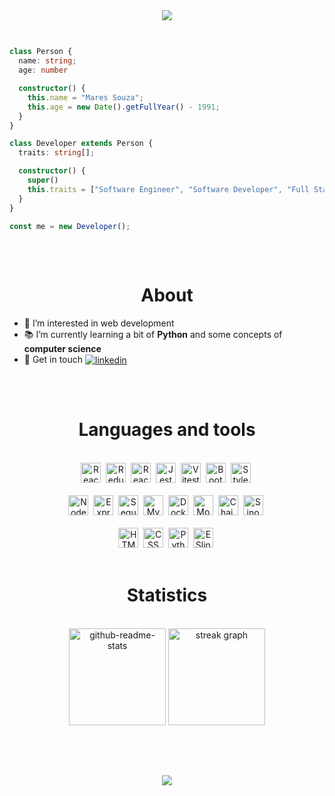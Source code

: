 <div align="center">
  <a href="https://git.io/typing-svg">
    <img src="https://readme-typing-svg.herokuapp.com?font=Fira+Code&size=34&pause=1000&background=FFFFFF00&vCenter=true&width=600&height=60&lines=Hey+%F0%9F%91%8B+Welcome+to+my+profile!;I+am+Maires+%F0%9F%91%A8%F0%9F%8F%BD%E2%80%8D%F0%9F%92%BB+from+🇧🇷">
  </a>
</div>

##

```typescript

class Person {
  name: string;
  age: number

  constructor() {
    this.name = "Mares Souza";
    this.age = new Date().getFullYear() - 1991;
  }
}

class Developer extends Person {
  traits: string[];

  constructor() {
    super()
    this.traits = ["Software Engineer", "Software Developer", "Full Stack Developer"];
  }
}

const me = new Developer();

```

##

<br>

<h1 align="center">About</h1>

- 👀 I’m interested in web development
- 📚 I’m currently learning a bit of **Python** and some concepts of **computer science**
- 🔗 Get in touch
<a
href="https://www.linkedin.com/in/mairess/"
target="_blank">
  <img align="center"
  src="https://img.shields.io/badge/-mairess-05122A?style=flat&logo=linkedin" 
  alt="linkedin"/>
</a>

##

<br>

<h1 align="center">Languages and tools</h1>

<!-- ![HTML](https://img.shields.io/badge/HTML-E34F26?&logo=html5&logoColor=white)
![CSS](https://img.shields.io/badge/CSS-1572B6?&logo=css3&logoColor=white&color=blue)
![JavaScript](https://img.shields.io/badge/JavaScript-F7DF1E?&logo=javascript&logoColor=black)
![Jest]( https://img.shields.io/badge/Jest-323330?&logo=Jest&logoColor=white)
![Linux](https://img.shields.io/badge/Linux-E34F26?&logo=linux&logoColor=black)
![Git](https://img.shields.io/badge/Git-E34F26?&logo=git&logoColor=white)
![Docker](https://img.shields.io/badge/Docker-1?logo=docker&logoColor=white&color=blue)
![NodeJs](https://img.shields.io/badge/Node.js-1?logo=node.js&logoColor=white)
![HTML](https://img.shields.io/badge/chai-E34F26?&logo=chai&logoColor=white) -->

<br>

<div align="center">
 <div>
  <img alt="React" src="https://cdn.jsdelivr.net/gh/devicons/devicon@latest/icons/react/react-original.svg" height="32"/>&nbsp;
  <img alt="Redux" src="https://cdn.jsdelivr.net/gh/devicons/devicon@latest/icons/redux/redux-original.svg" height="32"/>&nbsp;
  <img alt="React Testing Library" src="https://testing-library.com/img/octopus-128x128.png" height="32">&nbsp;
  <img alt="Jest" src="https://cdn.jsdelivr.net/gh/devicons/devicon@latest/icons/jest/jest-plain.svg" height="32"/>&nbsp;
  <img alt="Vitest" src="https://cdn.jsdelivr.net/gh/devicons/devicon@latest/icons/vitest/vitest-original.svg" height="32"/>&nbsp;
  <img alt="Bootstrap" src="https://cdn.jsdelivr.net/gh/devicons/devicon@latest/icons/bootstrap/bootstrap-original.svg" height="32"/>&nbsp;
  <img alt="Styled components" src="https://skillicons.dev/icons?i=styledcomponents&theme=dark" height="32"/>&nbsp;
 </div>

 <br>

 <div>
  <img alt="Node.JS" src="https://cdn.jsdelivr.net/gh/devicons/devicon@latest/icons/nodejs/nodejs-original.svg" height="32"/>&nbsp;
  <img alt="Express" src="https://skillicons.dev/icons?i=express&theme=dark" height="32"/>&nbsp;
  <img alt="Sequelize" src="https://cdn.jsdelivr.net/gh/devicons/devicon@latest/icons/sequelize/sequelize-original.svg" height="32"/>&nbsp;
  <img alt="MySQL" src="https://cdn.jsdelivr.net/gh/devicons/devicon@latest/icons/mysql/mysql-original.svg" height="32"/>&nbsp;
  <img alt="Docker" src="https://cdn.jsdelivr.net/gh/devicons/devicon@latest/icons/docker/docker-plain.svg" height="32"/>&nbsp;
  <img alt="Mocha" src="https://cdn.jsdelivr.net/gh/devicons/devicon@latest/icons/mocha/mocha-original.svg" height="32"/>&nbsp;
  <img alt="Chai.JS" src="http://chaijs.com/img/chai-logo.png" height="32">&nbsp;
  <img alt="Sinon.JS" src="https://sinonjs.org/assets/images/logo.png" height="32">&nbsp;
 </div>

 <br>

 <div>
  <img alt="HTML" src="https://cdn.jsdelivr.net/gh/devicons/devicon@latest/icons/html5/html5-original.svg" height="32"/>&nbsp;
  <img alt="CSS" src="https://cdn.jsdelivr.net/gh/devicons/devicon@latest/icons/css3/css3-original.svg" height="32"/>&nbsp;
  <img alt="Python" src="https://cdn.jsdelivr.net/gh/devicons/devicon@latest/icons/python/python-original.svg" height="32"/>&nbsp;
  <img alt="ESlinst" src="https://cdn.jsdelivr.net/gh/devicons/devicon@latest/icons/eslint/eslint-original.svg" height="32"/>&nbsp;
 </div>
</div>

<br>

<h1 align="center">Statistics</h1>

<br>

<div align="center">
  <img align="center" 
    src="https://github-readme-stats.vercel.app/api/top-langs/?username=mairess&layout=compact&theme=dracula&hide_border=false"
    alt="github-readme-stats"
    height="155"
    />
 <img align="center" 
   src="https://streak-stats.demolab.com?user=mairess&theme=dracula"
   alt="streak graph"
   height="155"
   />
</div>

<br>

<!---
mairess/mairess is a ✨ special ✨ repository because its `README.md` (this file) appears on your GitHub profile.
You can click the Preview link to take a look at your changes.
--->
<br>

##
<br>
<div align="center">
  <a href="mailto:trabalho.maires@gmail.com">
    <img src="https://img.shields.io/badge/Email-trabalho.maires@gmail.com-white">
  </a>
</div>
